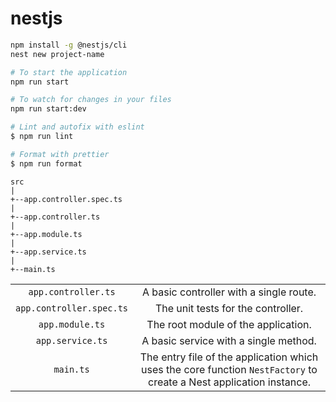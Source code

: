 # nestjs

```bash
npm install -g @nestjs/cli
nest new project-name

# To start the application
npm run start

# To watch for changes in your files
npm run start:dev

# Lint and autofix with eslint
$ npm run lint

# Format with prettier
$ npm run format
```

```
src
|
+--app.controller.spec.ts
|
+--app.controller.ts
|
+--app.module.ts
|
+--app.service.ts
|
+--main.ts
```

|                     |                                         |
| :-----------------: | :-------------------------------------: |
| `app.controller.ts` | A basic controller with a single route. |
| `app.controller.spec.ts` | The unit tests for the controller. |
| `app.module.ts` | The root module of the application. |
| `app.service.ts` | A basic service with a single method. |
| `main.ts` | The entry file of the application which uses the core function `NestFactory` to create a Nest application instance. |
